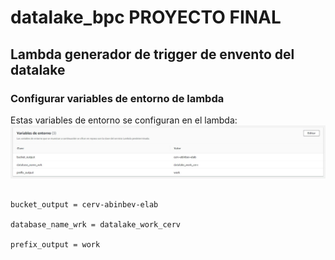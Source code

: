 # datalake_bpc PROYECTO FINAL


## Lambda generador de trigger de envento del datalake


### Configurar variables de entorno de lambda

Estas variables de entorno se configuran en el lambda:
![alt text](images/lambda_var_env.jpg "Logo Title Text 1")
    
```

bucket_output = cerv-abinbev-elab

database_name_wrk = datalake_work_cerv

prefix_output = work
```
